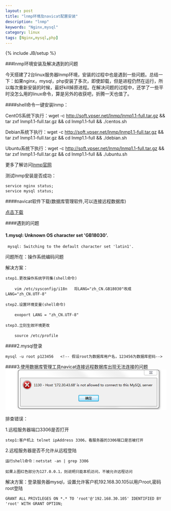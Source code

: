 ```yaml
---
layout: post
title: "lnmp环境及navicat配置安装"
description: "lnmp"
keywords: "Nginx,mysql"
category: linux
tags: [Nginx,mysql,php]
---
```

{% include JB/setup %}

###lnmp环境安装及解决遇到的问题

今天搭建了2台linux服务器lnmp环境，安装的过程中也是遇到一些问题。总结一下：如果nginx，mysql，php安装了多次，即使卸载，但是进程仍然在运行，所以每次重新安装的时候，最好kill掉原进程。在解决问题的过程中，还学了一些平时没怎么用的linux命令，算是另外的收获吧，折腾一天也值了。

<!-- more -->

####shell命令一键安装lnmp：

CentOS系统下执行：wget -c http://soft.vpser.net/lnmp/lnmp1.1-full.tar.gz && tar zxf lnmp1.1-full.tar.gz && cd lnmp1.1-full && ./centos.sh

Debian系统下执行：wget -c http://soft.vpser.net/lnmp/lnmp1.1-full.tar.gz && tar zxf lnmp1.1-full.tar.gz && cd lnmp1.1-full && ./debian.sh

Ubuntu系统下执行：wget -c http://soft.vpser.net/lnmp/lnmp1.1-full.tar.gz && tar zxf lnmp1.1-full.tar.gz && cd lnmp1.1-full && ./ubuntu.sh

更多了解访问<a href="http://lnmp.org/install.html" target="_blank">lnmp官网</a>

测试lnmp安装是否成功：

	service nginx status;
	service mysql status;

####navicat软件下载(数据库管理软件,可以连接远程数据库)

<a href="http://pan.baidu.com/s/1qW6uj5y" target="">点击下载</a>
	
####遇到的问题

#### 1.mysql: Unknown OS character set 'GB18030'. 
     mysql: Switching to the default character set 'latin1'.

问题所在：操作系统编码问题

解决方案：

	step1.更改操作系统字符集(shell命令)

		vim /etc/sysconfig/i18n   将LANG="zh_CN.GB18030"改成LANG="zh_CN.UTF-8"

	step2.设置环境变量(shell命令)

		exoport LANG = "zh_CN.UTF-8"

	step3.立刻生效环境更改

		source /etc/profile

####2.mysql登录

	mysql -u root p123456   <!-- 假设root为数据库用户名，123456为数据库密码-->

####3.使用数据库管理工具navicat连接远程数据库出现无法连接的问题
![远程连接错误](/assets/images/Linkerror.png)

排查错误：
	
1.远程服务器端口3306是否打开
	
	step1:客户机上 telnet ipAddress 3306，看服务器的3306端口是否被打开

2.远程服务器是否不允许从远程登陆

	运行shell命令：netstat -an | grep 3306

	如果上图红色部分为127.0.0.1，则说明只能本机访问，不被允许远程访问

解决方案：登录服务器mysql，设置允许客户机192.168.30.105以用户root,密码root登陆

	GRANT ALL PRIVILEGES ON *.* TO 'root'@'192.168.30.105' IDENTIFIED BY 'root' WITH GRANT OPTION;



